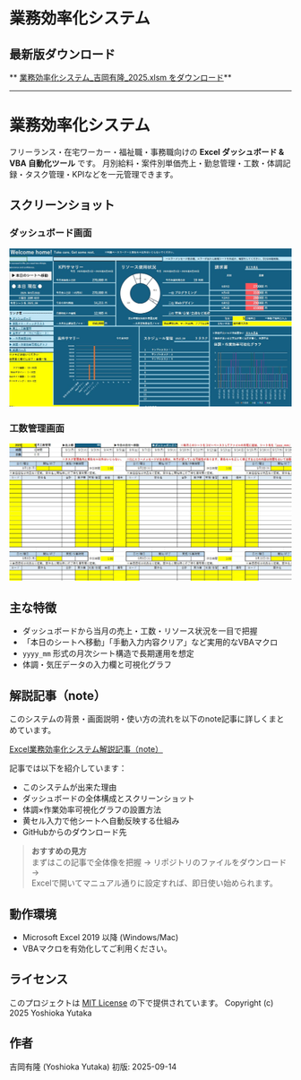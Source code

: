 # 業務効率化システム

## 最新版ダウンロード
** [業務効率化システム_吉岡有隆_2025.xlsm をダウンロード](docs/業務効率化システム_吉岡有隆_2025.xlsm)**  

---

# 業務効率化システム

フリーランス・在宅ワーカー・福祉職・事務職向けの **Excel ダッシュボード & VBA 自動化ツール** です。
月別給料・案件別単価売上・勤怠管理・工数・体調記録・タスク管理・KPIなどを一元管理できます。

## スクリーンショット

### ダッシュボード画面
![ダッシュボード](docs/img/業務効率化システムスクリーンショット_01.jpg)

### 工数管理画面
![工数管理](docs/img/業務効率化システムスクリーンショット_02.jpg)

## 主な特徴
- ダッシュボードから当月の売上・工数・リソース状況を一目で把握
- 「本日のシートへ移動」「手動入力内容クリア」など実用的なVBAマクロ
- `yyyy_mm` 形式の月次シート構造で長期運用を想定
- 体調・気圧データの入力欄と可視化グラフ

## 解説記事（note）

このシステムの背景・画面説明・使い方の流れを以下のnote記事に詳しくまとめています。  

[Excel業務効率化システム解説記事（note）](https://note.com/yoshiokayutaka/n/n6f35a4d50945)

記事では以下を紹介しています：

- このシステムが出来た理由
- ダッシュボードの全体構成とスクリーンショット
- 体調×作業効率可視化グラフの設置方法
- 黄セル入力で他シートへ自動反映する仕組み
- GitHubからのダウンロード先

> **おすすめの見方**  
> まずはこの記事で全体像を把握 → リポジトリのファイルをダウンロード →  
> Excelで開いてマニュアル通りに設定すれば、即日使い始められます。

## 動作環境
- Microsoft Excel 2019 以降 (Windows/Mac)
- VBAマクロを有効化してご利用ください。

## ライセンス
このプロジェクトは [MIT License](LICENSE) の下で提供されています。
Copyright (c) 2025 Yoshioka Yutaka

## 作者
吉岡有隆 (Yoshioka Yutaka)
初版: 2025-09-14
